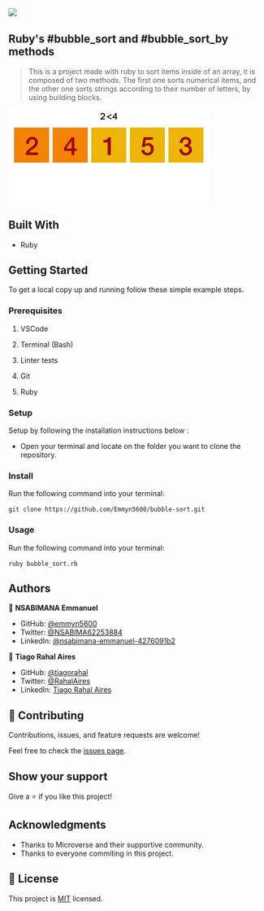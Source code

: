 ![](https://img.shields.io/badge/Microverse-blueviolet)

## Ruby's #bubble_sort and  #bubble_sort_by methods

> This is a project made with ruby to sort items inside of an array, it is composed of two methods. The first one sorts numerical items, and the other one sorts strings according to their number of letters, by using building blocks.

![](bubble_sort_ani.gif)

## Built With

- Ruby

## Getting Started

To get a local copy up and running follow these simple example steps.

### Prerequisites

1. VSCode

2. Terminal (Bash)

3. Linter tests

4. Git

5. Ruby

### Setup

Setup by  following the installation instructions below :
* Open your terminal and locate on the folder you want to clone the repository.

### Install

Run the following command into your terminal:

```console
git clone https://github.com/Emmyn5600/bubble-sort.git
```

### Usage

Run the following command into your terminal:

```console
ruby bubble_sort.rb
```

## Authors

👤 **NSABIMANA Emmanuel**

- GitHub: [@emmyn5600](https://github.com/Emmyn5600)
- Twitter: [@NSABIMA62253884](https://twitter.com/NSABIMA62253884)
- LinkedIn: [@nsabimana-emmanuel-4276091b2](https://www.linkedin.com/in/nsabimana-emmanuel-4276091b2/)

👤 **Tiago Rahal Aires**

- GitHub: [@tiagorahal](https://github.com/tiagorahal)
- Twitter: [@RahalAires](https://twitter.com/RahalAires)
- LinkedIn: [Tiago Rahal Aires](https://linkedin.com/tiagorahal)

## 🤝 Contributing

Contributions, issues, and feature requests are welcome!

Feel free to check the [issues page](https://github.com/Emmyn5600/bubble-sort/issues).

## Show your support

Give a ⭐️ if you like this project!

## Acknowledgments

- Thanks to Microverse and their supportive community.
- Thanks to everyone commiting in this project.

## 📝 License

This project is [MIT](./MIT.md) licensed.

